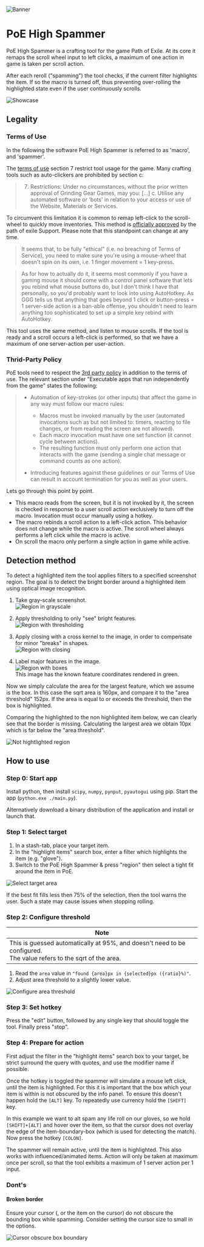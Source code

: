 ![Banner](img/banner.png)
# PoE High Spammer

PoE High Spammer is a crafting tool for the game Path of Exile.
At its core it remaps the scroll wheel input to left clicks, a maximum of one action in game is taken per scroll action.

After each reroll ("spamming") the tool checks, if the current filter highlights the item. If so the macro is turned off, thus preventing over-rolling the highlighted state even if the user continuously scrolls.

![Showcase](img/showcase.png)

## Legality

### Terms of Use

In the following the software PoE High Spammer is referred to as 'macro', and 'spammer'.

The [terms of use](https://www.pathofexile.com/legal/terms-of-use-and-privacy-policy) section 7 restrict tool usage for the game. Many crafting tools such as auto-clickers are prohibited by section c:
> 7. Restrictions: Under no circumstances, without the prior written approval of Grinding Gear Games, may you:
> [...]
> c. Utilise any automated software or 'bots' in relation to your access or use of the Website, Materials or Services.

To circumvent this limitation it is common to remap left-click to the scroll-wheel to quickly move inventories. This method is [officially approved](https://www.reddit.com/r/pathofexile/comments/8y5cay/in_light_of_the_recent_build_of_the_week_video/) by the path of exile Support. Please note that this standpoint can change at any time.

> It seems that, to be fully "ethical" (i.e. no breaching of Terms of Service), you need to make sure you're using a mouse-wheel that doesn't spin on its own, i.e. 1 finger movement = 1 key-press.

> As for how to actually do it, it seems most commonly if you have a gaming mouse it should come with a control panel software that lets you rebind what mouse buttons do, but I don't think I have that personally, so you'd probably want to look into using AutoHotkey. As GGG tells us that anything that goes beyond 1 click or button-press = 1 server-side action is a ban-able offense, you shouldn't need to learn anything too sophisticated to set up a simple key rebind with AutoHotkey.

This tool uses the same method, and listen to mouse scrolls. If the tool is ready and a scroll occurs a left-click is performed, so that we have a maximum of one server-action per user-action.

### Thrid-Party Policy

PoE tools need to respect the [3rd party policy](https://www.pathofexile.com/developer/docs#policy) in addition to the terms of use. The relevant section under "Executable apps that run independently from the game" states the following:

>   * Automation of key-strokes (or other inputs) that affect the game in any way must follow our macro rules:
>
>     * Macros must be invoked manually by the user (automated invocations such as but not limited to: timers, reacting to file changes, or from reading the screen are not allowed).
>     * Each macro invocation must have one set function (it cannot cycle between actions).
>     * The resulting function must only perform one action that interacts with the game (sending a single chat message or command counts as one action).
>
>   * Introducing features against these guidelines or our Terms of Use can result in account termination for you as well as your users.

Lets go through this point by point.
* This macro reads from the screen, but it is not invoked by it, the screen is checked in response to a user scroll action exclusively to turn off the macro. Invocation must occur manually using a hotkey.
* The macro rebinds a scroll action to a left-click action. This behavior does not change while the macro is active. The scroll wheel always performs a left click while the macro is active.
* On scroll the macro only perform a single action in game while active.

## Detection method

To detect a highlighted item the tool applies filters to a specified screenshot region. The goal is to detect the bright border around a highlighted item using optical image recognition.

1. Take gray-scale screenshot. <br/> ![Region in grayscale](img/demo-gray.png)

2. Apply thresholding to only "see" bright features. <br/> ![Region with thresholding](img/demo-thres.png)

3. Apply closing with a cross kernel to the image, in order to compensate for minor "breaks" in shapes. <br/> ![Region with closing](img/demo-close.png)

4. Label major features in the image. <br/> ![Region with boxes](img/demo-boxed.png) <br/> This image has the known feature coordinates rendered in green.

Now we simply calculate the area for the largest feature, which we assume is the box. In this case the sqrt area is 160px, and compare it to the "area threshold" 152px. If the area is equal to or exceeds the threshold, then the box is highlighted.

Comparing the highlighted to the non highlighted item below, we can clearly see that the border is missing. Calculating the largest area we obtain 10px which is far below the "area threshold".

![Not hightlighted region](img/demo-no-highlight.png)

## How to use

### Step 0: Start app

Install python, then install `scipy`, `numpy`, `pynput`, `pyautogui` using pip. Start the app (`python.exe ./main.py`).

Alternatively download a binary distribution of the application and install or launch that.

### Step 1: Select target

1. In a stash-tab, place your target item.
2. In the "highlight items" search box, enter a filter which highlights the item (e.g. "glove").
3. Switch to the PoE High Spammer & press "region" then select a tight fit around the item in PoE.

![Select target area](img/select-target.png)

If the best fit fills less then 75% of the selection, then the tool warns the user. Such a state may cause issues when stopping rolling.

### Step 2: Configure threshold

| Note                                                           |
| -------------------------------------------------------------- |
| This is guessed automatically at 95%, and doesn't need to be configured. <br/> The value refers to the sqrt of the area. |

1. Read the `area` value in `"found {area}px in {selected}px ({ratio}%)"`.
2. Adjust area threshold to a slightly lower value.

![Configure area threshold](img/configure-threshold.png)

### Step 3: Set hotkey

Press the "edit" button, followed by any single key that should toggle the tool. Finally press "stop".

### Step 4: Prepare for action

First adjust the filter in the "highlight items" search box to your target, be strict surround the query with quotes, and use the modifier name if possible.

Once the hotkey is toggled the spammer will simulate a mouse left click, until the item is highlighted.
For this it is important that the box which your item is within is not obscured by the info panel.
To ensure this doesn't happen hold the `[ALT]` key.
To repeatedly use currency hold the `[SHIFT]` key.

In this example we want to alt spam any life roll on our gloves, so we hold `[SHIFT]+[ALT]` and hover over the item, so that the cursor does not overlay the edge of the item-boundary-box (which is used for detecting the match).
Now press the hotkey `[COLON]`.

The spammer will remain active, until the item is highlighted. This also works with influenced/animated items.
Action will only be taken at maximum once per scroll, so that the tool exhibits a maximum of 1 server action per 1 input.

### Dont's

#### Broken border

Ensure your cursor (, or the item on the cursor) do not obscure the bounding box while spamming. Consider setting the cursor size to small in the options.

![Cursor obscure box boundary](img/cursor-obscure-box.png)
